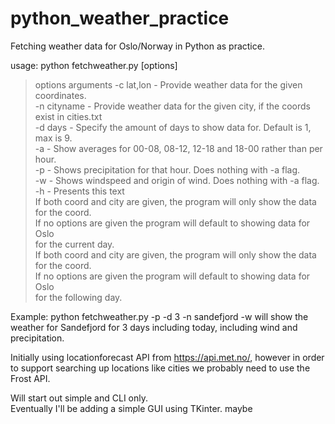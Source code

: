 # python_weather_practice
Fetching weather data for Oslo/Norway in Python as practice.  


usage: python fetchweather.py [options]  
>    options     arguments
>        -c      lat,lon  - Provide weather data for the given coordinates.  
>        -n      cityname - Provide weather data for the given city, if the coords exist in cities.txt  
>        -d      days     - Specify the amount of days to show data for. Default is 1, max is 9.  
>        -a               - Show averages for 00-08, 08-12, 12-18 and 18-00 rather than per hour.  
>        -p               - Shows precipitation for that hour. Does nothing with -a flag.  
>        -w               - Shows windspeed and origin of wind. Does nothing with -a flag.  
>        -h               - Presents this text  
>    If both coord and city are given, the program will only show the data for the coord.  
>    If no options are given the program will default to showing data for Oslo   
>    for the current day.  
>    If both coord and city are given, the program will only show the data for the coord.  
>    If no options are given the program will default to showing data for Oslo   
>    for the following day.  

Example: python fetchweather.py -p -d 3 -n sandefjord -w          will show the weather for Sandefjord for 3 days including today, including wind and precipitation.  


Initially using locationforecast API from https://api.met.no/,
however in order to support searching up locations like cities we 
probably need to use the Frost API.

Will start out simple and CLI only.  
Eventually I'll be adding a simple GUI using TKinter. maybe
